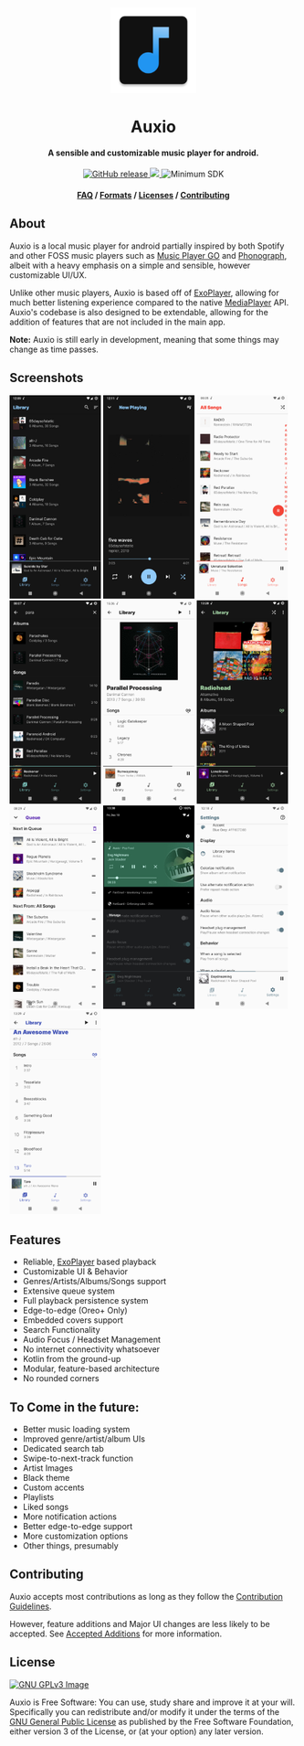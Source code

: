 <p align="center"><img src="assets/ic_auxio.png" width="150"></p>
<h1 align="center"><b>Auxio</b></h1>
<h4 align="center">A sensible and customizable music player for android.</h4>
<p align="center">
    <a href="https://github.com/oxygencobalt/Auxio/releases">
        <img alt="GitHub release" src="https://img.shields.io/static/v1?label=Tag&message=v1.0.0&color=0D5AF5">
    </a>
    <a href="https://www.gnu.org/licenses/gpl-3.0"> 
        <img src="https://img.shields.io/badge/License-GPL%20v3-blue.svg">
    </a>
    <img alt="Minimum SDK" src="https://img.shields.io/badge/API-21%2B-32B5ED">
</p>
<h4 align="center"><a href="/info/FAQ.md">FAQ</a> / <a href="/info/FORMATS.md">Formats</a> / <a href="/info/LICENSES.md">Licenses</a> / <a href="/.github/CONTRIBUTING.md">Contributing</a></h4>

## About

Auxio is a local music player for android partially inspired by both Spotify and other FOSS music players such as [Music Player GO](https://github.com/enricocid/Music-Player-GO) and [Phonograph](https://github.com/kabouzeid/Phonograph), albeit with a heavy emphasis on a simple and sensible, however customizable UI/UX.

Unlike other music players, Auxio is based off of [ExoPlayer](https://exoplayer.dev/), allowing for much better listening experience compared to the native [MediaPlayer](https://developer.android.com/guide/topics/media/mediaplayer) API. Auxio's codebase is also designed to be extendable, allowing for the addition of features that are not included in the main app.

**Note:** Auxio is still early in development, meaning that some things may change as time passes.

## Screenshots

[<img src="assets/shot_library_port.png" width=160>](assets/shot_library_port.png)
[<img src="assets/shot_playback_port.png" width=160>](assets/shot_playback_port.png)
[<img src="assets/shot_songs_port.png" width=160>](assets/shot_songs_port.png)
[<img src="assets/shot_search_port.png" width=160>](assets/shot_search_port.png)
[<img src="assets/shot_album_port.png" width=160>](assets/shot_album_port.png)
[<img src="assets/shot_artist_port.png" width=160>](assets/shot_artist_port.png)
[<img src="assets/shot_queue_port.png" width=160>](assets/shot_queue_port.png)
[<img src="assets/shot_notif.png" width=160>](assets/shot_notif.png)
[<img src="assets/shot_settings_port.png" width=160>](assets/shot_settings_port.png)
[<img src="assets/shot_album_alt.png" width=160>](assets/shot_album_alt.png)

## Features

- Reliable, [ExoPlayer](https://exoplayer.dev/) based playback
- Customizable UI & Behavior
- Genres/Artists/Albums/Songs support
- Extensive queue system
- Full playback persistence system
- Edge-to-edge (Oreo+ Only)
- Embedded covers support
- Search Functionality
- Audio Focus / Headset Management
- No internet connectivity whatsoever
- Kotlin from the ground-up
- Modular, feature-based architecture
- No rounded corners

## To Come in the future:

- Better music loading system
- Improved genre/artist/album UIs
- Dedicated search tab
- Swipe-to-next-track function
- Artist Images
- Black theme
- Custom accents
- Playlists
- Liked songs
- More notification actions
- Better edge-to-edge support
- More customization options
- Other things, presumably

## Contributing

Auxio accepts most contributions as long as they follow the [Contribution Guidelines](/.github/CONTRIBUTING.md).

However, feature additions and Major UI changes are less likely to be accepted. See [Accepted Additions](/info/ADDITIONS.md) for more information.

## License

[![GNU GPLv3 Image](https://www.gnu.org/graphics/gplv3-127x51.png)](http://www.gnu.org/licenses/gpl-3.0.en.html)  

Auxio is Free Software: You can use, study share and improve it at your
will. Specifically you can redistribute and/or modify it under the terms of the
[GNU General Public License](https://www.gnu.org/licenses/gpl.html) as
published by the Free Software Foundation, either version 3 of the License, or
(at your option) any later version.  